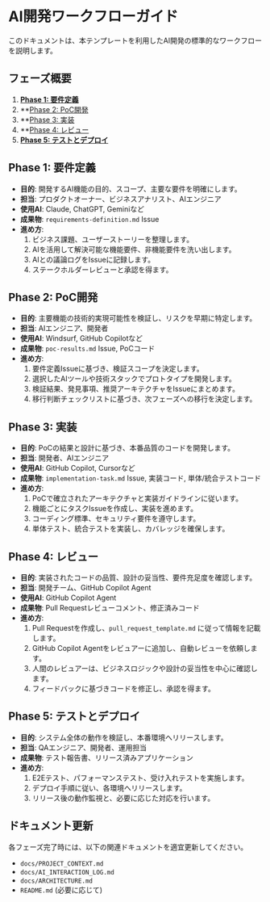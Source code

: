 # AI開発ワークフローガイド

このドキュメントは、本テンプレートを利用したAI開発の標準的なワークフローを説明します。

## フェーズ概要

1.  **[Phase 1: 要件定義](#phase-1-要件定義)**
2.  **[Phase 2: PoC開発](#phase-2-poc開発)
3.  **[Phase 3: 実装](#phase-3-実装)
4.  **[Phase 4: レビュー](#phase-4-レビュー)
5.  **[Phase 5: テストとデプロイ](#phase-5-テストとデプロイ)**

## Phase 1: 要件定義

-   **目的**: 開発するAI機能の目的、スコープ、主要な要件を明確にします。
-   **担当**: プロダクトオーナー、ビジネスアナリスト、AIエンジニア
-   **使用AI**: Claude, ChatGPT, Geminiなど
-   **成果物**: `requirements-definition.md` Issue
-   **進め方**:
    1.  ビジネス課題、ユーザーストーリーを整理します。
    2.  AIを活用して解決可能な機能要件、非機能要件を洗い出します。
    3.  AIとの議論ログをIssueに記録します。
    4.  ステークホルダーレビューと承認を得ます。

## Phase 2: PoC開発

-   **目的**: 主要機能の技術的実現可能性を検証し、リスクを早期に特定します。
-   **担当**: AIエンジニア、開発者
-   **使用AI**: Windsurf, GitHub Copilotなど
-   **成果物**: `poc-results.md` Issue, PoCコード
-   **進め方**:
    1.  要件定義Issueに基づき、検証スコープを決定します。
    2.  選択したAIツールや技術スタックでプロトタイプを開発します。
    3.  検証結果、発見事項、推奨アーキテクチャをIssueにまとめます。
    4.  移行判断チェックリストに基づき、次フェーズへの移行を決定します。

## Phase 3: 実装

-   **目的**: PoCの結果と設計に基づき、本番品質のコードを開発します。
-   **担当**: 開発者、AIエンジニア
-   **使用AI**: GitHub Copilot, Cursorなど
-   **成果物**: `implementation-task.md` Issue, 実装コード, 単体/統合テストコード
-   **進め方**:
    1.  PoCで確立されたアーキテクチャと実装ガイドラインに従います。
    2.  機能ごとにタスクIssueを作成し、実装を進めます。
    3.  コーディング標準、セキュリティ要件を遵守します。
    4.  単体テスト、統合テストを実装し、カバレッジを確保します。

## Phase 4: レビュー

-   **目的**: 実装されたコードの品質、設計の妥当性、要件充足度を確認します。
-   **担当**: 開発チーム、GitHub Copilot Agent
-   **使用AI**: GitHub Copilot Agent
-   **成果物**: Pull Requestレビューコメント、修正済みコード
-   **進め方**:
    1.  Pull Requestを作成し、`pull_request_template.md` に従って情報を記載します。
    2.  GitHub Copilot Agentをレビュアーに追加し、自動レビューを依頼します。
    3.  人間のレビュアーは、ビジネスロジックや設計の妥当性を中心に確認します。
    4.  フィードバックに基づきコードを修正し、承認を得ます。

## Phase 5: テストとデプロイ

-   **目的**: システム全体の動作を検証し、本番環境へリリースします。
-   **担当**: QAエンジニア、開発者、運用担当
-   **成果物**: テスト報告書、リリース済みアプリケーション
-   **進め方**:
    1.  E2Eテスト、パフォーマンステスト、受け入れテストを実施します。
    2.  デプロイ手順に従い、各環境へリリースします。
    3.  リリース後の動作監視と、必要に応じた対応を行います。

## ドキュメント更新

各フェーズ完了時には、以下の関連ドキュメントを適宜更新してください。

-   `docs/PROJECT_CONTEXT.md`
-   `docs/AI_INTERACTION_LOG.md`
-   `docs/ARCHITECTURE.md`
-   `README.md` (必要に応じて)
